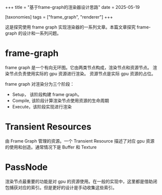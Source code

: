 +++
title = "基于frame-graph的渲染器设计思路"
date = 2025-05-19

[taxonomies]
tags = ["frame_graph", "renderer"]
+++

这是探究使用 frame graph 实现渲染器的一系列文章。本篇文章探究 frame-graph 的设计和一系列问题。

<!-- more -->

# frame-graph

frame graph 是一个有向无环图。它由两类节点构成，渲染节点和资源节点。
渲染节点负责使用实际的 gpu 资源进行渲染。
资源节点是实际 gpu 资源的占位。

frame graph 对渲染分为三个阶段：

- Setup， 该阶段构建 frame graph。
- Compile, 该阶段计算渲染节点使用资源的生命周期
- Execute，该阶段实现进行渲染

# Transient Resources

由 Frame Graph 管理的资源。一个 Transient Resource 描述了对应 gpu 资源 的使用和创造。通常情况下是 Buffer 和 Texture

# PassNode

渲染节点最重要的功能是对 gpu 的资源使用。在一般的实现中，这里都是借助闭包捕获对应的索引。但是更好的设计是手动收集这些索引。
